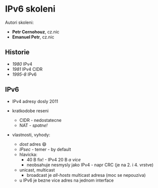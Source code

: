 # IPv6 skoleni

Autori skoleni:
- **Petr Cernohouz**, cz.nic
- **Emanuel Petr**, cz.nic

## Historie

- *1980* IPv4
- *1981* IPv4 CIDR
- *1995-8* IPv6

## IPv6

- IPv4 adresy dosly 2011
- kratkodobe reseni
  - CIDR - nedostatecne
  - NAT - *spatne!*

- vlastnosti, vyhody:
  - *dost* adres :smile:
  - *IPsec* - temer - by default
  - hlavicka:
    - 40 B fix! - IPv4 20 B *a vice*
    - neobsahuje nesmysly jako IPv4 - napr CRC (je na 2. i 4. vrstve)
  - unicast, multicast
    - broadcast je *all-hosts* multicast adresa (moc se nepouziva)
  - u IPv6 je bezne vice adres na jednom interface
